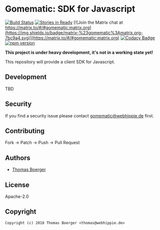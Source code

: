 # Gomematic: SDK for Javascript

[![Build Status](http://github.dronehippie.de/api/badges/gomematic/gomematic-js/status.svg)](http://github.dronehippie.de/gomematic/gomematic-js)
[![Stories in Ready](https://badge.waffle.io/gomematic/gomematic-api.svg?label=ready&title=Ready)](http://waffle.io/gomematic/gomematic-api)
[![Join the Matrix chat at https://matrix.to/#/#gomematic:matrix.org](https://img.shields.io/badge/matrix-%23gomematic%3Amatrix.org-7bc9a4.svg)](https://matrix.to/#/#gomematic:matrix.org)
[![Codacy Badge](https://api.codacy.com/project/badge/Grade/b674b4a0540c4043a78b4906a4b44dfb)](https://www.codacy.com/app/gomematic/gomematic-js?utm_source=github.com&amp;utm_medium=referral&amp;utm_content=gomematic/gomematic-js&amp;utm_campaign=Badge_Grade)
[![npm version](https://badge.fury.io/js/gomematic.svg)](https://badge.fury.io/js/gomematic)

**This project is under heavy development, it's not in a working state yet!**

This repository will provide a client SDK for Javascript.


## Development

TBD


## Security

If you find a security issue please contact gomematic@webhippie.de first.


## Contributing

Fork -> Patch -> Push -> Pull Request


## Authors

* [Thomas Boerger](https://github.com/tboerger)


## License

Apache-2.0


## Copyright

```
Copyright (c) 2018 Thomas Boerger <thomas@webhippie.de>
```
